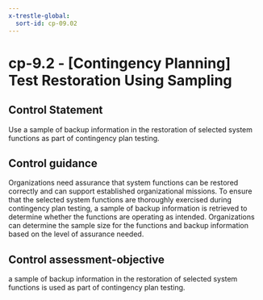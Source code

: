 ```yaml
---
x-trestle-global:
  sort-id: cp-09.02
---
```


# cp-9.2 - \[Contingency Planning\] Test Restoration Using Sampling

## Control Statement

Use a sample of backup information in the restoration of selected system functions as part of contingency plan testing.

## Control guidance

Organizations need assurance that system functions can be restored correctly and can support established organizational missions. To ensure that the selected system functions are thoroughly exercised during contingency plan testing, a sample of backup information is retrieved to determine whether the functions are operating as intended. Organizations can determine the sample size for the functions and backup information based on the level of assurance needed.

## Control assessment-objective

a sample of backup information in the restoration of selected system functions is used as part of contingency plan testing.
